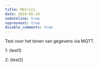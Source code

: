 ```yaml
---
title: Metrics
date: 2018-05-14
nodateline: true
noprevnext: true
disable_comments: true
---
```


Test voor het tonen van gegevens via MQTT.

1: (test1)
<div id="progress1"></div>

2: (test2)
<div id="progress2"></div>